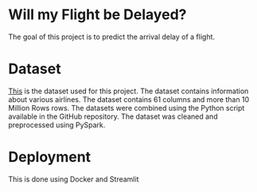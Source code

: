 # Will my Flight be Delayed?
The goal of this project is to predict the arrival delay of a flight.

# Dataset
[This](https://www.kaggle.com/datasets/robikscube/flight-delay-dataset-20182022/) is the dataset used for this project. The dataset contains information about various airlines. The dataset contains 61 columns and more than 10 Million Rows rows. The datasets were combined using the Python script available in the GitHub repository. The dataset was cleaned and preprocessed using PySpark.

# Deployment
This is done using Docker and Streamlit
